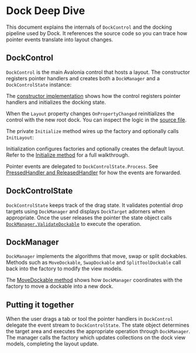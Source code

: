 # Dock Deep Dive

This document explains the internals of `DockControl` and the docking pipeline used by Dock. It references the source code so you can trace how pointer events translate into layout changes.

## DockControl

`DockControl` is the main Avalonia control that hosts a layout. The constructor registers pointer handlers and creates both a `DockManager` and a `DockControlState` instance:

The
[constructor implementation](../src/Dock.Avalonia/Controls/DockControl.axaml.cs#L115-L126)
shows how the control registers pointer handlers and initializes the docking state.

When the `Layout` property changes `OnPropertyChanged` reinitializes the control
with the new root dock. You can inspect the logic in the
[source file](../src/Dock.Avalonia/Controls/DockControl.axaml.cs#L128-L142).

The private `Initialize` method wires up the factory and optionally calls `InitLayout`:

Initialization configures factories and optionally creates the default layout.
Refer to the
[Initialize method](../src/Dock.Avalonia/Controls/DockControl.axaml.cs#L144-L186)
for a full walkthrough.

Pointer events are delegated to `DockControlState.Process`. See
[PressedHandler and ReleasedHandler](../src/Dock.Avalonia/Controls/DockControl.axaml.cs#L253-L272)
for how the events are forwarded.

## DockControlState

`DockControlState` keeps track of the drag state. It validates potential drop targets using `DockManager` and displays `DockTarget` adorners when appropriate. Once the user releases the pointer the state object calls
[`DockManager.ValidateDockable`](../src/Dock.Avalonia/Internal/DockControlState.cs#L124-L166)
to execute the operation.

## DockManager

`DockManager` implements the algorithms that move, swap or split dockables. Methods such as `MoveDockable`, `SwapDockable` and `SplitToolDockable` call back into the factory to modify the view models.

The
[MoveDockable method](../src/Dock.Model/DockManager.cs#L18-L50)
shows how `DockManager` coordinates with the factory to move a dockable into a new dock.

## Putting it together

When the user drags a tab or tool the pointer handlers in `DockControl` delegate the event stream to `DockControlState`. The state object determines the target area and executes the appropriate operation through `DockManager`. The manager calls the factory which updates collections on the dock view models, completing the layout update.
